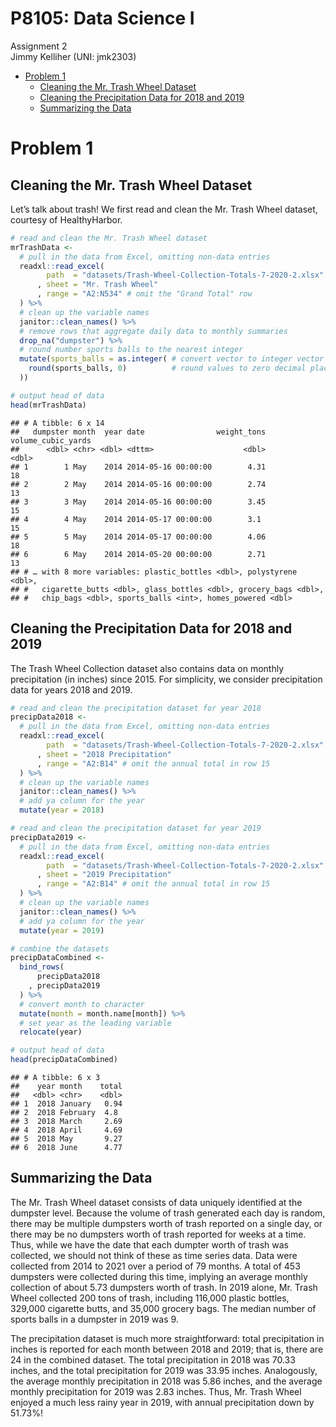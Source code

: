 P8105: Data Science I
================
Assignment 2<br>Jimmy Kelliher (UNI: jmk2303)

-   [Problem 1](#problem-1)
    -   [Cleaning the Mr. Trash Wheel
        Dataset](#cleaning-the-mr-trash-wheel-dataset)
    -   [Cleaning the Precipitation Data for 2018 and
        2019](#cleaning-the-precipitation-data-for-2018-and-2019)
    -   [Summarizing the Data](#summarizing-the-data)

<!------------------------------------------------------------------------------------------
Preamble
------------------------------------------------------------------------------------------->
<!------------------------------------------------------------------------------------------
Problem 1
------------------------------------------------------------------------------------------->

# Problem 1

## Cleaning the Mr. Trash Wheel Dataset

Let’s talk about trash! We first read and clean the Mr. Trash Wheel
dataset, courtesy of HealthyHarbor.

``` r
# read and clean the Mr. Trash Wheel dataset
mrTrashData <-
  # pull in the data from Excel, omitting non-data entries
  readxl::read_excel(
        path  = "datasets/Trash-Wheel-Collection-Totals-7-2020-2.xlsx"
      , sheet = "Mr. Trash Wheel"
      , range = "A2:N534" # omit the "Grand Total" row
  ) %>% 
  # clean up the variable names
  janitor::clean_names() %>%
  # remove rows that aggregate daily data to monthly summaries
  drop_na("dumpster") %>%
  # round number sports balls to the nearest integer
  mutate(sports_balls = as.integer( # convert vector to integer vector
    round(sports_balls, 0)          # round values to zero decimal places
  ))

# output head of data
head(mrTrashData)
```

    ## # A tibble: 6 x 14
    ##   dumpster month  year date                weight_tons volume_cubic_yards
    ##      <dbl> <chr> <dbl> <dttm>                    <dbl>              <dbl>
    ## 1        1 May    2014 2014-05-16 00:00:00        4.31                 18
    ## 2        2 May    2014 2014-05-16 00:00:00        2.74                 13
    ## 3        3 May    2014 2014-05-16 00:00:00        3.45                 15
    ## 4        4 May    2014 2014-05-17 00:00:00        3.1                  15
    ## 5        5 May    2014 2014-05-17 00:00:00        4.06                 18
    ## 6        6 May    2014 2014-05-20 00:00:00        2.71                 13
    ## # … with 8 more variables: plastic_bottles <dbl>, polystyrene <dbl>,
    ## #   cigarette_butts <dbl>, glass_bottles <dbl>, grocery_bags <dbl>,
    ## #   chip_bags <dbl>, sports_balls <int>, homes_powered <dbl>

## Cleaning the Precipitation Data for 2018 and 2019

The Trash Wheel Collection dataset also contains data on monthly
precipitation (in inches) since 2015. For simplicity, we consider
precipitation data for years 2018 and 2019.

``` r
# read and clean the precipitation dataset for year 2018
precipData2018 <-
  # pull in the data from Excel, omitting non-data entries
  readxl::read_excel(
        path  = "datasets/Trash-Wheel-Collection-Totals-7-2020-2.xlsx"
      , sheet = "2018 Precipitation"
      , range = "A2:B14" # omit the annual total in row 15
  ) %>% 
  # clean up the variable names
  janitor::clean_names() %>% 
  # add ya column for the year
  mutate(year = 2018)

# read and clean the precipitation dataset for year 2019
precipData2019 <-
  # pull in the data from Excel, omitting non-data entries
  readxl::read_excel(
        path  = "datasets/Trash-Wheel-Collection-Totals-7-2020-2.xlsx"
      , sheet = "2019 Precipitation"
      , range = "A2:B14" # omit the annual total in row 15
  ) %>% 
  # clean up the variable names
  janitor::clean_names() %>% 
  # add ya column for the year
  mutate(year = 2019)

# combine the datasets
precipDataCombined <-
  bind_rows(
      precipData2018
    , precipData2019
  ) %>%
  # convert month to character
  mutate(month = month.name[month]) %>% 
  # set year as the leading variable
  relocate(year)

# output head of data
head(precipDataCombined)
```

    ## # A tibble: 6 x 3
    ##    year month    total
    ##   <dbl> <chr>    <dbl>
    ## 1  2018 January   0.94
    ## 2  2018 February  4.8 
    ## 3  2018 March     2.69
    ## 4  2018 April     4.69
    ## 5  2018 May       9.27
    ## 6  2018 June      4.77

## Summarizing the Data

The Mr. Trash Wheel dataset consists of data uniquely identified at the
dumpster level. Because the volume of trash generated each day is
random, there may be multiple dumpsters worth of trash reported on a
single day, or there may be no dumpsters worth of trash reported for
weeks at a time. Thus, while we have the date that each dumpter worth of
trash was collected, we should not think of these as time series data.
Data were collected from 2014 to 2021 over a period of 79 months. A
total of 453 dumpsters were collected during this time, implying an
average monthly collection of about 5.73 dumpsters worth of trash. In
2019 alone, Mr. Trash Wheel collected 200 tons of trash, including
116,000 plastic bottles, 329,000 cigarette butts, and 35,000 grocery
bags. The median number of sports balls in a dumpster in 2019 was 9.

The precipitation dataset is much more straightforward: total
precipitation in inches is reported for each month between 2018 and
2019; that is, there are 24 in the combined dataset. The total
precipitation in 2018 was 70.33 inches, and the total precipitation for
2019 was 33.95 inches. Analogously, the average monthly precipitation in
2018 was 5.86 inches, and the average monthly precipitation for 2019 was
2.83 inches. Thus, Mr. Trash Wheel enjoyed a much less rainy year in
2019, with annual precipitation down by 51.73%!
